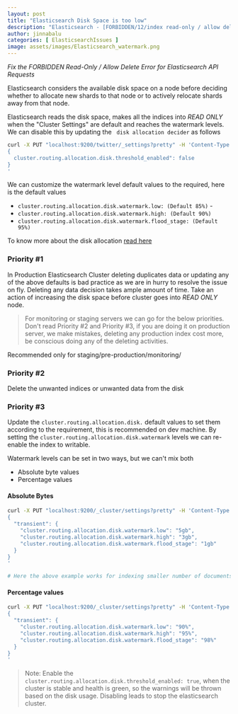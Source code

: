 ```yaml
---
layout: post
title: "Elasticsearch Disk Space is too low"
description: "Elasticsearch - [FORBIDDEN/12/index read-only / allow delete (api)];];"
author: jinnabalu
categories: [ ElasticsearchIssues ]
image: assets/images/Elasticsearch_watermark.png
---
```


*Fix the FORBIDDEN Read-Only / Allow Delete Error for Elasticsearch API Requests*

Elasticsearch considers the available disk space on a node before deciding whether to allocate new shards to that node or to actively relocate shards away from that node.

Elasticsearch reads the disk space, makes all the indices into *READ ONLY* when the "Cluster Settings" are default and reaches the watermark levels. We can disable this by updating the ` disk allocation decider` as follows

```bash
curl -X PUT "localhost:9200/twitter/_settings?pretty" -H 'Content-Type: application/json' -d'
{
  cluster.routing.allocation.disk.threshold_enabled": false
}
'
```

We can customize the watermark level default values to the required, here is the default values

- `cluster.routing.allocation.disk.watermark.low: (Default 85%)` - 
- `cluster.routing.allocation.disk.watermark.high: (Default 90%)` 
- `cluster.routing.allocation.disk.watermark.flood_stage: (Default 95%)`

To know more about the disk allocation [read here](https://www.elastic.co/guide/en/elasticsearch/reference/6.8/disk-allocator.html)

### Priority #1

In Production Elasticsearch Cluster deleting duplicates data or updating any of the above defaults is bad practice as we are in hurry to resolve the issue on fly. Deleting any data decision takes ample amount of time. Take an action of increasing the disk space before cluster goes into *READ ONLY* node.

> For monitoring or staging servers we can go for the below priorities. Don't read Priority #2 and Priority #3, if you are doing it on production server, we make mistakes, deleting any production index cost more, be conscious doing any of the deleting activities.

Recommended only for staging/pre-production/monitoring/

### Priority #2

Delete the unwanted indices or unwanted data from the disk

### Priority #3

Update the `cluster.routing.allocation.disk.` default values to set them according to the requirement, this is recommended on dev machine. By setting the `cluster.routing.allocation.disk.watermark` levels we can re-enable the index to writable.

Watermark levels can be set in two ways, but we can't mix both

- Absolute byte values 
- Percentage values

#### Absolute Bytes

```bash
curl -X PUT "localhost:9200/_cluster/settings?pretty" -H 'Content-Type: application/json' -d'
{
  "transient": {
    "cluster.routing.allocation.disk.watermark.low": "5gb",
    "cluster.routing.allocation.disk.watermark.high": "3gb",
    "cluster.routing.allocation.disk.watermark.flood_stage": "1gb"
  }
}
'

# Here the above example works for indexing smaller number of documents/sec in dev or test

```
#### Percentage values

```bash
curl -X PUT "localhost:9200/_cluster/settings?pretty" -H 'Content-Type: application/json' -d'
{
  "transient": {
    "cluster.routing.allocation.disk.watermark.low": "90%",
    "cluster.routing.allocation.disk.watermark.high": "95%",
    "cluster.routing.allocation.disk.watermark.flood_stage": "98%"
  }
}
'
```

> Note: Enable the `cluster.routing.allocation.disk.threshold_enabled: true`, when the cluster is stable and health is green, so the warnings will be thrown based on the disk usage. Disabling leads to stop the elasticsearch cluster.